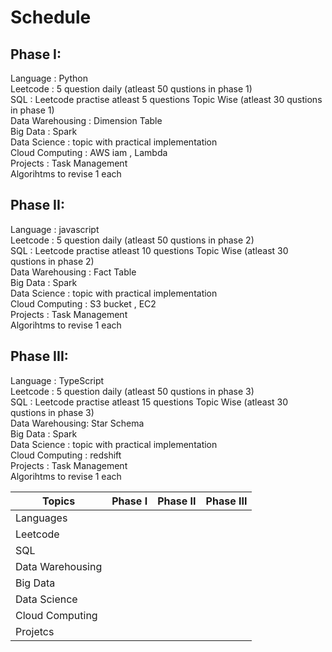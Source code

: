 # Schedule

## Phase I: 

Language : Python<br>
Leetcode : 5 question daily (atleast 50 qustions in phase 1)<br>
SQL : Leetcode practise atleast 5 questions Topic Wise (atleast 30 qustions in phase 1)<br>
Data Warehousing : Dimension Table<br>
Big Data : Spark <br>
Data Science :  topic with practical implementation<br>
Cloud Computing :  AWS iam , Lambda<br>
Projects : Task Management<br>
Algorihtms to revise 1 each 

## Phase II:
Language : javascript<br>
Leetcode : 5 question daily (atleast 50 qustions in phase 2)<br>
SQL : Leetcode practise atleast 10 questions Topic Wise (atleast 30 qustions in phase 2)<br>
Data Warehousing : Fact Table<br>
Big Data : Spark<br>
Data Science :  topic with practical implementation<br>
Cloud Computing : S3 bucket , EC2<br>
Projects : Task Management <br>
Algorihtms to revise 1 each 

## Phase III:
Language : TypeScript<br>
Leetcode : 5 question daily (atleast 50 qustions in phase 3)<br>
SQL : Leetcode practise atleast 15 questions Topic Wise (atleast 30 qustions in phase 3)<br>
Data Warehousing: Star Schema<br>
Big Data : Spark<br>
Data Science : topic with practical implementation<br>
Cloud Computing : redshift<br>
Projects : Task Management <br>
Algorihtms to revise 1 each  


| Topics            | Phase I  |  Phase II | Phase III |
| ------------------| -------- | ----------|-----------|
| Languages         |          |           |           |
| Leetcode          |          |           |           |
| SQL               |          |           |           |
| Data Warehousing  |          |           |           |
| Big Data          |          |           |           |
| Data Science      |          |           |           |
| Cloud Computing   |          |           |           |
| Projetcs          |          |           |           |
